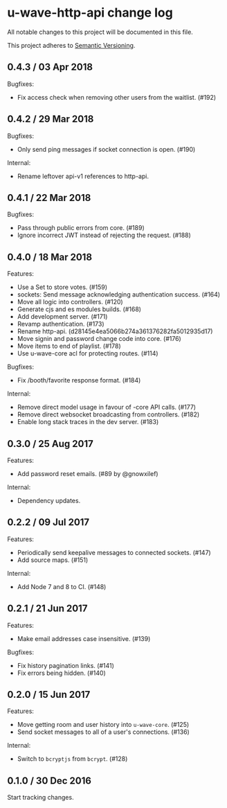# u-wave-http-api change log

All notable changes to this project will be documented in this file.

This project adheres to [Semantic Versioning](http://semver.org/).

## 0.4.3 / 03 Apr 2018

Bugfixes:

 * Fix access check when removing other users from the waitlist. (#192)

## 0.4.2 / 29 Mar 2018

Bugfixes:

 * Only send ping messages if socket connection is open. (#190)

Internal:

 * Rename leftover api-v1 references to http-api.

## 0.4.1 / 22 Mar 2018

Bugfixes:

 * Pass through public errors from core. (#189)
 * Ignore incorrect JWT instead of rejecting the request. (#188)

## 0.4.0 / 18 Mar 2018

Features:

 * Use a Set to store votes. (#159)
 * sockets: Send message acknowledging authentication success. (#164)
 * Move all logic into controllers. (#120)
 * Generate cjs and es modules builds. (#168)
 * Add development server. (#171)
 * Revamp authentication. (#173)
 * Rename http-api. (d28145e4ea5066b274a361376282fa5012935d17)
 * Move signin and password change code into core. (#176)
 * Move items to end of playlist. (#178)
 * Use u-wave-core acl for protecting routes. (#114)

Bugfixes:

 * Fix /booth/favorite response format. (#184)

Internal:

 * Remove direct model usage in favour of -core API calls. (#177)
 * Remove direct websocket broadcasting from controllers. (#182)
 * Enable long stack traces in the dev server. (#183)

## 0.3.0 / 25 Aug 2017

Features:

 * Add password reset emails. (#89 by @gnowxilef)

Internal:

 * Dependency updates.

## 0.2.2 / 09 Jul 2017

Features:

 * Periodically send keepalive messages to connected sockets. (#147)
 * Add source maps. (#151)

Internal:

 * Add Node 7 and 8 to CI. (#148)

## 0.2.1 / 21 Jun 2017

Features:

 * Make email addresses case insensitive. (#139)

Bugfixes:

 * Fix history pagination links. (#141)
 * Fix errors being hidden. (#140)

## 0.2.0 / 15 Jun 2017

Features:

 * Move getting room and user history into `u-wave-core`. (#125)
 * Send socket messages to all of a user's connections. (#136)

Internal:

 * Switch to `bcryptjs` from `bcrypt`. (#128)

## 0.1.0 / 30 Dec 2016

Start tracking changes.
